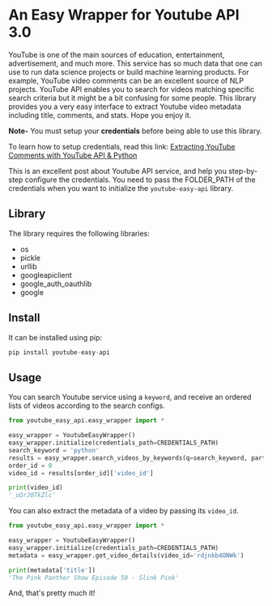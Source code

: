 # An Easy Wrapper for Youtube API 3.0
YouTube is one of the main sources of education, entertainment, advertisement, and much more. This service has so much 
data that one can use to run data science projects or build machine learning products. For example, YouTube video 
comments can be an excellent source of NLP projects. YouTube API enables you to search for videos matching specific 
search criteria but it might be a bit confusing for some people. This library provides you a very easy interface to 
extract Youtube video metadata including title, comments, and stats. Hope you enjoy it. 

**Note-** You must setup your **credentials** before being able to use this library. 

To learn how to setup credentials, read this link: [Extracting YouTube Comments with YouTube API & Python](https://python.gotrained.com/youtube-api-extracting-comments/) 

This is an excellent post about Youtube API service, and help you step-by-step configure the credentials. You need to 
pass the FOLDER_PATH of the credentials when you want to initialize the `youtube-easy-api` library.


## Library
The library requires the following libraries:

* os
* pickle
* urllib
* googleapiclient
* google_auth_oauthlib
* google

## Install

It can be installed using pip:
```python
pip install youtube-easy-api
```

## Usage

You can search Youtube service using a `keyword`, and receive an ordered lists of videos according to the search configs.
```python
from youtube_easy_api.easy_wrapper import *

easy_wrapper = YoutubeEasyWrapper()
easy_wrapper.initialize(credentials_path=CREDENTIALS_PATH)
search_keyword = 'python'
results = easy_wrapper.search_videos_by_keywords(q=search_keyword, part='id,snippet', type='video', order='relevance')
order_id = 0
video_id = results[order_id]['video_id']

print(video_id)
'_uQrJ0TkZlc'
```

You can also extract the metadata of a video by passing its `video_id`. 

```python
from youtube_easy_api.easy_wrapper import *

easy_wrapper = YoutubeEasyWrapper()
easy_wrapper.initialize(credentials_path=CREDENTIALS_PATH)
metadata = easy_wrapper.get_video_details(video_id='rdjnkb4ONWk')

print(metadata['title']) 
'The Pink Panther Show Episode 59 - Slink Pink'
```


And, that's pretty much it!

